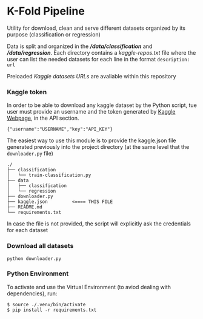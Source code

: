 # K-Fold Pipeline
Utility for download, clean and serve different datasets organized by its purpose (classification or regression)

Data is split and organized in the ***/data/classification*** and ***/data/regression***. Each directory contains a *kaggle-repos.txt* file where the user can list the needed datasets for each line in the format `description: url`

Preloaded *Kaggle datasets URLs* are avaliable within this repository

### Kaggle token
In order to be able to download any kaggle dataset by the Python script, tue user must provide an username and the token generated by [Kaggle Webpage](https://www.kaggle.com/settings), in the API section.

    {"username":"USERNAME","key":"API_KEY"}

The easiest way to use this module is to provide the kaggle.json file generated previously into the project directory (at the same level that the `downloader.py` file)

    ./
	├── classification
	│   └── train-classification.py
	├── data
	│   ├── classification
	│   └── regression
	├── downloader.py
	├── kaggle.json			<==== THIS FILE
	├── README.md
	└── requirements.txt


In case the file is not provided, the script will explicitly ask the credentials for each dataset

### Download all datasets

    python downloader.py

### Python Environment

To activate and use the Virtual Environment (to aviod dealing with dependencies), run:

    $ source ./.venv/bin/activate
    $ pip install -r requirements.txt